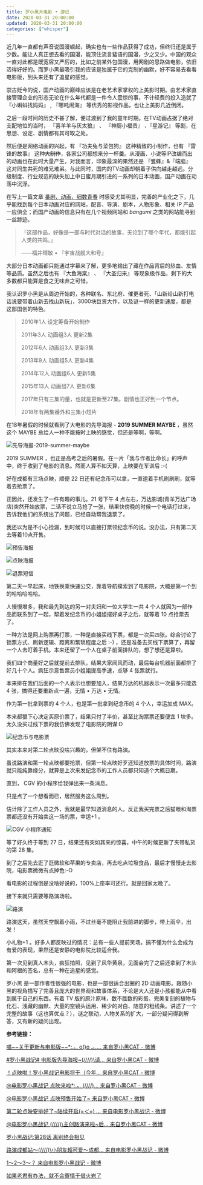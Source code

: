 ```yaml
---
title: 罗小黑大电影 • 游记
date: 2020-03-31 20:00:00
updated: 2020-03-31 20:00:00
categories: ["whisper"]
---
```


近几年一直都有声音说国漫崛起，确实也有一些作品获得了成功，但终归还是属于少数。能让人真正想去看的国漫，能顶住流言蜚语的国漫，少之又少。中国的观众一直对此都是既宽容又严厉的，比如之前某外包国漫，用网剧的思路做电影，依旧活得好好的。而罗小黑最吸引我的应该是独属于它的克制的幽默，好不容易去看看电影版，到头来还有了追星的感觉。<!--more-->

崇古贬今的说，国产动画的巅峰应该是在老艺术家掌权的上美影时期。由艺术家直接管理企业的形态无论在什么年代都是一件令人震惊的事，不计经费的投入造就了 『小蝌蚪找妈妈』 , 『哪吒闹海』 等优秀的影视作品，也让上美影几近倒闭。

之后一段时间的历史不甚了解，便过渡到了我的童年时期。在TV动画占据了绝对支配地位的当时， 『喜羊羊与灰太狼』 、 『神厨小福贵』 、『星游记』 等剧，在思想、设定、剧情都有其可取之处。

然后便是网络动画的兴起，有 『功夫兔与菜包狗』 这种精致的小制作，也有 『雷锋的故事』 这种~~大制作~~，各家公司都想来分一杯羹。从漫画、小说等IP改编而出的动画也在此时大量产生，对我而言，印象最深的果然还是 『雏蜂』&『端脑』 这对同生共死的难兄难弟。与此同时，国内的TV动画却朝着子供向越走越远。分级制度、行业规范的缺失加上中日蜜月期引进的一系列的日本动画，国产动画在动荡中沉浮。

在写上一篇文章 [番剧、动画，细数青春](/essay/anime-saw/) 时感受尤其明显，完善的产业化之下，几乎能找到每个日本动画对应的网站，配音、导演、剧本，人物形象、相关 IP 产品一应俱全；而国产动画的信息只有在几个视频网站和 *bangumi* 之类的网站能寻到一丝踪迹。

> 「这部作品，好像是一部与时代对话的故事，无论到了哪个年代，都能引起人类的共鸣。」
>
> ——福井晴敏 • 『宇宙战舰大和号』

大部分日本动画都只能通过字幕来了解，更多地输出了藏在作品背后的热血、友情等品质。虽然之后也有 『大鱼海棠』 、 『大圣归来』 等现象级作品，剩下的大多数都只能算是食之无味弃之可惜。

我认识罗小黑是从周边开始的，各种联名、东北府、催更者死、「山新给山新打电话说要带着山新去找山新玩」，3000块巨资大作，以及谜一样的更新速度，都是这部国创的特色。

> 2010年1人  设定筹备开始制作
>
> 2011年3人  动画组3人 更新2集
>
> 2012年6人  动画组3人 更新3集
>
> 2013年9人  动画组5人 更新4集
>
> 2014年12人 动画组6人 更新5集
>
> 2015年13人 动画组7人 更新6集
>
> 2017年只有三集的量，也就是更新至27集。剧情也正好到一个节点。
>
> 2018年有两集番外和三集小短片

在18年暑假的时候就看到了大电影的先导海报 - **2019 SUMMER MAYBE** ，虽然这个 MAYBE 总给人一种不能按时上映的感觉，但还是等啊，等啊。

![先导海报-2019-summer-maybe](/images/film-the-legend-of-hei/poster-2019-summer-maybe.webp)

2019 SUMMER ，也正是高考之后的暑假。在一片「我与作者比命长」的呼声中，终于收到了电影的消息。然而人算不如天算，上映要在军训后 :-(

好在成都有三场点映，顺便 22 日还有纪念币可以拿，一直逮着手机刷刷刷，就等着去抢票了。

正因此，还发生了一件有趣的事儿。21 号下午 4 点左右，万达影城(青羊万达广场店)突然开始放票，二话不说立马抢了一张，结果快傍晚的时候一个电话打过来，告诉我他们的系统出了问题，已经自动帮我退票了。

我还以为是不小心捡漏，到时候可以直接打票领纪念币的说。没办法，只有第二天去等着10点开售。

![预告海报](/images/film-the-legend-of-hei/poster-09-12.webp)

![点映海报](/images/film-the-legend-of-hei/poster-preview.webp)

![退票短信](/images/film-the-legend-of-hei/printscreen-sms-taopiaopiao-canceled.webp)

第二天一早起床，地铁换乘快速公交，靠着导航摸索到了电影院，大概是第一个到的哈哈哈哈哈。

人慢慢增多，我和最先到达的另一对夫妇和一位大学生一共 4 个人就因为一部作品而联系到了一起，帮着发纪念币的小姐姐摆好桌子之后，就等着 10 点抢票去了。

一种方法是网上购票再打票，一种是直接买线下票，都是一次买四张。综合讨论了锁票方式、刷新逻辑、距离和繁琐程度之后 :-) ，还是准备去买线下票算了，再留一个人去盯着手机。本来还留了一个人在桌子前面排队的，想了想还是算啦。

我们四个商量好之后就提前去排队，结果大家闻风而动，最后每台机器前面都排了好几十个人。疯狂示意售票员小姐姐提高手速，点够 4 张票就行。

本来排在我们后面的一个人表示也想要加入，结果万达的机器表示一次最多只能选 4 张，搞得还要重新点一遍，无情 • 万达 • 无情。

作为第一批拿到票的 4 个人，也是第一批拿到纪念币的 4 个人，幸运加成 MAX。

本来都狠下心决定买原价票了，结果只付了半价，甚至比淘票票还要便宜 1 块多。太久没买过线下票的我仿佛发现了电影院的阴谋:D

![纪念币与电影票](/images/film-the-legend-of-hei/coin-with-ticket.webp)

其实本来对第二轮点映没啥兴趣的，但架不住有路演。

虽说路演和第一轮点映都要抢票，但第一轮点映好歹还知道放票的具体时间，路演就只能纯靠缘分，就算是上次来发纪念币的工作人员都只知道个大概日期。

直到， CGV 的小程序给我弹出来一条消息。

只是点了一个想看而已，居然服务这么周到。

估计除了工作人员之外，我就是最早知道消息的人。反正我买完票之后猫眼和淘票票都还没有开始卖这一场的票，幸运+1 。

![CGV 小程序通知](/images/film-the-legend-of-hei/notify-cgv-wxpwa.webp)

等了好久终于等到 27 日，结果还有突如其来的惊喜，中午的时候更新了夹带私货的第 28 集。

到了之后先去逛了逛微软和苹果的专卖店，再去吃点垃圾食品，最后才慢慢走去影院，电影票微微有点掉色:-O

看电影的过程倒是没啥好说的，100%上座率可还行。就是回家太晚了。

接下来就只需要等路演场啦。

![路演](/images/film-the-legend-of-hei/meet-director.webp)

路演这天，虽然天空飘着小雨，不过丝毫不能阻止我前进的脚步，带上雨伞，出发！

小礼物+1 。好多人都反映过的情况：总有一些人提前笑场。搞不懂为什么会成为有爱的表现，果然还是安静的电影院比较适合我。

第一次见到真人木头，疯狂拍照，见到了风华黄泉，见面会完了之后还拿到了木头和阿根的签名，总有一种在追星的感觉。

罗小黑 是一部作者性很强的电影，也是一部很适合出圈的 2D 动画电影。跟随小黑的视角描写了完善且庞大的世界观和故事体系，不论是大人还是小孩都能从中看到属于自己的东西。有着 TV 版的原汁原味，数不胜数的彩蛋、完美复刻的植物与化石、浅藏的幽默、大量的空镜头运用、稀少的对白、随意的粗线条。讲述了一个完整的故事（这也算优点？），谜之联动，人物关系的扩大，一部分疑问得到解答，又有新的疑问出现。

**参考链接：**

[喵\~\~关于更新与电影版~~*:.｡. o()o .｡.... 来自罗小黑CAT - 微博](https://weibo.com/2019071187/F4MoNfbqE)

[\#罗小黑战记# 电影版先导海报~\(////)\请... 来自罗小黑CAT - 微博](https://weibo.com/2019071187/Gsnt8nm8a)

[！点映啦！罗小黑战记电影将于（今年... 来自罗小黑CAT - 微博](https://weibo.com/2019071187/I29ynjJVg)

[@电影罗小黑战记 点映来啦*:.｡. \(////)\... 来自罗小黑CAT - 微博](https://weibo.com/2019071187/I3d7gDquV)

[@电影罗小黑战记 点映预售开始了~  来自罗小黑CAT - 微博](https://weibo.com/2019071187/I3ngUro3T)

[第二轮点映安排好了~陆续开启(=＜=) ... 来自电影罗小黑战记 - 微博](https://weibo.com/3175924975/I3vSjjae9)

[@电影罗小黑战记 \(////)\主创路演来啦~后... 来自罗小黑CAT - 微博](https://weibo.com/2019071187/I3QiEousv)

[罗小黑战记:第28话 离别终会相见](https://b23.tv/av65510572)

[路演成都站～\(////)\小朋友超可爱～成都... 来自电影罗小黑战记 - 微博](https://weibo.com/3175924975/I4PbVlR9w)

[1～2～3～？   来自电影罗小黑战记 - 微博](https://weibo.com/3175924975/I4X7pnyOT)

[如果老君有办法，就不会寄情于借火岩了]()
